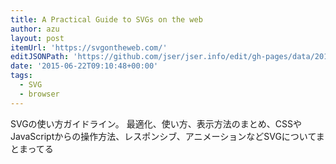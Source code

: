 ```yaml
---
title: A Practical Guide to SVGs on the web
author: azu
layout: post
itemUrl: 'https://svgontheweb.com/'
editJSONPath: 'https://github.com/jser/jser.info/edit/gh-pages/data/2015/06/index.json'
date: '2015-06-22T09:10:48+00:00'
tags:
  - SVG
  - browser
---
```

SVGの使い方ガイドライン。
最適化、使い方、表示方法のまとめ、CSSやJavaScriptからの操作方法、レスポンシブ、アニメーションなどSVGについてまとまってる
